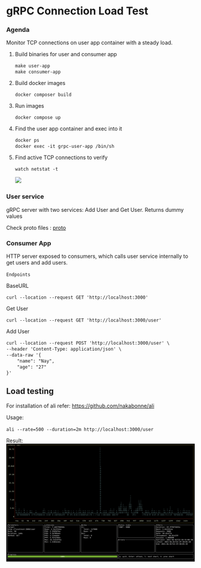 # gRPC Connection Load Test

### Agenda

Monitor TCP connections on user app container with a steady load.

1. Build binaries for user and consumer app
    ``` 
    make user-app
    make consumer-app
    ```
2. Build docker images
    ```
    docker composer build
    ```
3. Run images
    ```
    docker compose up
    ```
4. Find the user app container and exec into it
    ```
    docker ps
    docker exec -it grpc-user-app /bin/sh
    ```
5. Find active TCP connections to verify
    ```
    watch netstat -t
    ```
    ![](./assets/TCP.png)
    
### User service
gRPC server with two services: Add User and Get User.
Returns dummy values

Check proto files : [proto](./user-app/proto/user.proto)


### Consumer App
HTTP server exposed to consumers, which calls user service internally to get users and add users.

`Endpoints`

BaseURL 

```
curl --location --request GET 'http://localhost:3000'
```

Get User 

```
curl --location --request GET 'http://localhost:3000/user'
```

Add User 

```
curl --location --request POST 'http://localhost:3000/user' \
--header 'Content-Type: application/json' \
--data-raw '{
    "name": "Nay",
    "age": "27"
}'
```


## Load testing
For installation of ali refer: https://github.com/nakabonne/ali

Usage:

`ali --rate=500 --duration=2m http://localhost:3000/user`

Result:
![](./assets/results.png)